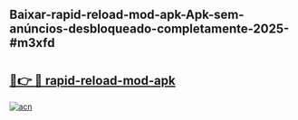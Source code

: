 ## Baixar-rapid-reload-mod-apk-Apk-sem-anúncios-desbloqueado-completamente-2025-#m3xfd

# <h2><a href="https://ainizakaria.my?title=rapid-reload-mod-apk&ref=20M">🔗👉 🔴 rapid-reload-mod-apk</a></h2>

[![acn](https://github.com/user-attachments/assets/0f9c940e-d8b0-45ae-aac7-cd30a18b3e1c)](https://ainizakaria.my?title=rapid-reload-mod-apk&ref=20M)

